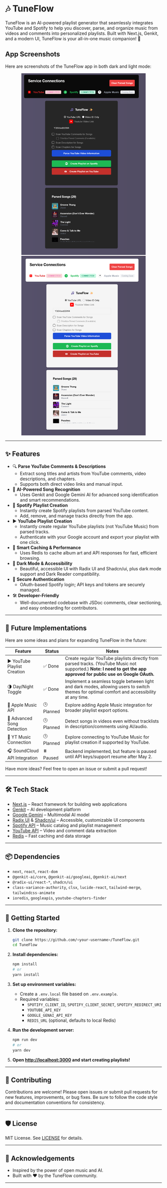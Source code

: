 # 🎶 TuneFlow

TuneFlow is an AI-powered playlist generator that seamlessly integrates YouTube and Spotify to help you discover, parse, and organize music from videos and comments into personalized playlists. Built with Next.js, Genkit, and a modern UI, TuneFlow is your all-in-one music companion! 🚀

## App Screenshots

Here are screenshots of the TuneFlow app in both dark and light mode:

<p align="center">
  <img src="public/TuneFlow-Dark.png" alt="TuneFlow Dark Mode" width="400" />
  <img src="public/TuneFlow-Light.png" alt="TuneFlow Light Mode" width="400" />
</p>

---

## ✨ Features

- 🔍 **Parse YouTube Comments & Descriptions**
  - Extract song titles and artists from YouTube comments, video descriptions, and chapters.
  - Supports both direct video links and manual input.
- 🤖 **AI-Powered Song Recognition**
  - Uses Genkit and Google Gemini AI for advanced song identification and smart recommendations.
- 🎵 **Spotify Playlist Creation**
  - Instantly create Spotify playlists from parsed YouTube content.
  - Add, remove, and manage tracks directly from the app.
- ▶️ **YouTube Playlist Creation**
  - Instantly create regular YouTube playlists (not YouTube Music) from parsed tracks.
  - Authenticate with your Google account and export your playlist with one click.
- 🧠 **Smart Caching & Performance**
  - Uses Redis to cache album art and API responses for fast, efficient browsing.
- 🌙 **Dark Mode & Accessibility**
  - Beautiful, accessible UI with Radix UI and Shadcn/ui, plus dark mode support and Dark Reader compatibility.
- 🔑 **Secure Authentication**
  - OAuth-based Spotify login; API keys and tokens are securely managed.
- 🛠️ **Developer-Friendly**
  - Well-documented codebase with JSDoc comments, clear sectioning, and easy onboarding for contributors.

---

## 🚧 Future Implementations

Here are some ideas and plans for expanding TuneFlow in the future:

| Feature                        | Status        | Notes                                                                                       |
|------------------------------- |--------------|--------------------------------------------------------------------------------------------|
| ▶️ YouTube Playlist Creation   | ✅ Done       | Create regular YouTube playlists directly from parsed tracks. (YouTube Music not supported.) **Note: I need to get the app approved for public use on Google OAuth.** |
| 🌗 Day/Night Toggle             | ✅ Done       | Implement a seamless toggle between light and dark modes, allowing users to switch themes for optimal comfort and accessibility at any time. |
| 🍏 Apple Music API             | 🕒 Planned    | Explore adding Apple Music integration for broader playlist export options.                 |
| 🧠 Advanced Song Detection     | 🕒 Planned    | Detect songs in videos even without tracklists in description/comments using AI/audio.      |
| 🎼 YT Music Connection         | 🕒 Planned    | Explore connecting to YouTube Music for playlist creation if supported by YouTube.          |
| 🎧 SoundCloud API Integration  | ⏸️ Paused     | Backend implemented, but feature is paused until API keys/support resume after May 2.       |

Have more ideas? Feel free to open an issue or submit a pull request!

---

## 🛠️ Tech Stack

- [Next.js](https://nextjs.org/) – React framework for building web applications
- [Genkit](https://genkit.dev/) – AI development platform
- [Google Gemini](https://deepmind.google/technologies/gemini/) – Multimodal AI model
- [Radix UI](https://www.radix-ui.com/) & [Shadcn/ui](https://ui.shadcn.com/) – Accessible, customizable UI components
- [Spotify API](https://developer.spotify.com/documentation/) – Music catalog and playlist management
- [YouTube API](https://developers.google.com/youtube/v3) – Video and comment data extraction
- [Redis](https://redis.io/) – Fast caching and data storage

---

## 📦 Dependencies

- `next`, `react`, `react-dom`
- `@genkit-ai/core`, `@genkit-ai/googleai`, `@genkit-ai/next`
- `@radix-ui/react-*`, `shadcn/ui`
- `class-variance-authority`, `clsx`, `lucide-react`, `tailwind-merge`, `tailwindcss-animate`
- `ioredis`, `googleapis`, `youtube-chapters-finder`

---

## 🚀 Getting Started

1. **Clone the repository:**

   ```bash
   git clone https://github.com/<your-username>/TuneFlow.git
   cd TuneFlow
   ```

2. **Install dependencies:**

   ```bash
   npm install
   # or
   yarn install
   ```

3. **Set up environment variables:**
   - Create a `.env.local` file based on `.env.example`.
   - Required variables:
     - `SPOTIFY_CLIENT_ID`, `SPOTIFY_CLIENT_SECRET`, `SPOTIFY_REDIRECT_URI`
     - `YOUTUBE_API_KEY`
     - `GOOGLE_GENAI_API_KEY`
     - `REDIS_URL` (optional, defaults to local Redis)
4. **Run the development server:**

   ```bash
   npm run dev
   # or
   yarn dev
   ```

5. **Open [http://localhost:3000](http://localhost:3000) and start creating playlists!**

---

## 📝 Contributing

Contributions are welcome! Please open issues or submit pull requests for new features, improvements, or bug fixes. Be sure to follow the code style and documentation conventions for consistency.

---

## 🛡️ License

MIT License. See [LICENSE](LICENSE) for details.

---

## 🙏 Acknowledgements

- Inspired by the power of open music and AI.
- Built with ❤️ by the TuneFlow community.

---
